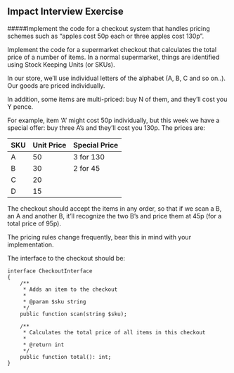 ## Impact Interview Exercise

#####Implement the code for a checkout system that handles pricing schemes such as “apples cost 50p each or three apples cost 130p”.

Implement the code for a supermarket checkout that calculates the total price of a number of items. In a normal supermarket, things are identified using Stock Keeping Units (or SKUs). 

In our store, we’ll use individual letters of the alphabet (A, B, C and so on..). Our goods are priced individually.

In addition, some items are multi-priced: buy N of them, and they’ll cost you Y pence.

For example, item ‘A’ might cost 50p individually, but this week we have a special offer: buy three A’s and they’ll cost you 130p. The prices are:

| SKU | Unit Price | Special Price |
|-----|------------|---------------|
|  A  |     50     |   3 for 130   |
|  B  |     30     |    2 for 45   |
|  C  |     20     |               |
|  D  |     15     |               |

The checkout should accept the items in any order, so that if we scan a B, an A and another B, it’ll recognize the two B’s and price them at 45p (for a total price of 95p).

The pricing rules change frequently, bear this in mind with your implementation.

The interface to the checkout should be:

    interface CheckoutInterface
    {
        /**
         * Adds an item to the checkout
         *
         * @param $sku string
         */
        public function scan(string $sku);
        
        /**
         * Calculates the total price of all items in this checkout
         *
         * @return int
         */
        public function total(): int;
    }
